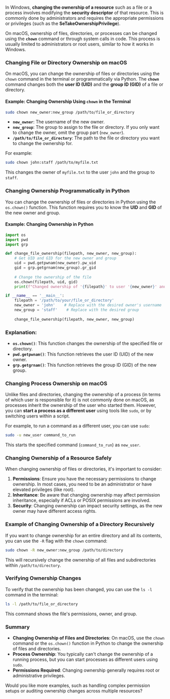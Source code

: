 In Windows, **changing the ownership of a resource** such as a file or a process involves modifying the **security descriptor** of that resource. This is commonly done by administrators and requires the appropriate permissions or privileges (such as the **SeTakeOwnershipPrivilege**). 

On macOS, ownership of files, directories, or processes can be changed using the **`chown`** command or through system calls in code. This process is usually limited to administrators or root users, similar to how it works in Windows.

### Changing File or Directory Ownership on macOS

On macOS, you can change the ownership of files or directories using the `chown` command in the terminal or programmatically via Python. The **`chown`** command changes both the **user ID (UID)** and the **group ID (GID)** of a file or directory.

#### Example: Changing Ownership Using `chown` in the Terminal

```bash
sudo chown new_owner:new_group /path/to/file_or_directory
```

- **`new_owner`**: The username of the new owner.
- **`new_group`**: The group to assign to the file or directory. If you only want to change the owner, omit the group part (`new_owner`).
- **`/path/to/file_or_directory`**: The path to the file or directory you want to change the ownership for.

For example:

```bash
sudo chown john:staff /path/to/myfile.txt
```

This changes the owner of `myfile.txt` to the user `john` and the group to `staff`.

### Changing Ownership Programmatically in Python

You can change the ownership of files or directories in Python using the `os.chown()` function. This function requires you to know the **UID** and **GID** of the new owner and group.

#### Example: Changing Ownership in Python

```python
import os
import pwd
import grp

def change_file_ownership(filepath, new_owner, new_group):
    # Get UID and GID for the new owner and group
    uid = pwd.getpwnam(new_owner).pw_uid
    gid = grp.getgrnam(new_group).gr_gid
    
    # Change the ownership of the file
    os.chown(filepath, uid, gid)
    print(f"Changed ownership of '{filepath}' to user '{new_owner}' and group '{new_group}'.")

if __name__ == '__main__':
    filepath = '/path/to/your/file_or_directory'
    new_owner = 'john'    # Replace with the desired owner's username
    new_group = 'staff'    # Replace with the desired group
    
    change_file_ownership(filepath, new_owner, new_group)
```

### Explanation:
- **`os.chown()`**: This function changes the ownership of the specified file or directory.
- **`pwd.getpwnam()`**: This function retrieves the user ID (UID) of the new owner.
- **`grp.getgrnam()`**: This function retrieves the group ID (GID) of the new group.

### Changing Process Ownership on macOS

Unlike files and directories, changing the ownership of a process (in terms of which user is responsible for it) is not commonly done on macOS, as processes inherit the ownership of the user who started them. However, you can **start a process as a different user** using tools like `sudo`, or by switching users within a script.

For example, to run a command as a different user, you can use `sudo`:

```bash
sudo -u new_user command_to_run
```

This starts the specified command (`command_to_run`) as `new_user`.

### Changing Ownership of a Resource Safely

When changing ownership of files or directories, it's important to consider:
1. **Permissions**: Ensure you have the necessary permissions to change ownership. In most cases, you need to be an administrator or have elevated privileges (like root).
2. **Inheritance**: Be aware that changing ownership may affect permission inheritance, especially if ACLs or POSIX permissions are involved.
3. **Security**: Changing ownership can impact security settings, as the new owner may have different access rights.

### Example of Changing Ownership of a Directory Recursively

If you want to change ownership for an entire directory and all its contents, you can use the `-R` flag with the `chown` command:

```bash
sudo chown -R new_owner:new_group /path/to/directory
```

This will recursively change the ownership of all files and subdirectories within `/path/to/directory`.

### Verifying Ownership Changes

To verify that the ownership has been changed, you can use the `ls -l` command in the terminal:

```bash
ls -l /path/to/file_or_directory
```

This command shows the file's permissions, owner, and group.

### Summary

- **Changing Ownership of Files and Directories**: On macOS, use the `chown` command or the `os.chown()` function in Python to change the ownership of files and directories.
- **Process Ownership**: You typically can't change the ownership of a running process, but you can start processes as different users using `sudo`.
- **Permissions Required**: Changing ownership generally requires root or administrative privileges.

Would you like more examples, such as handling complex permission setups or auditing ownership changes across multiple resources?